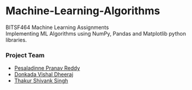# Machine-Learning-Algorithms
BITSF464 Machine Learning Assignments <br>
Implementing ML Algorithms using NumPy, Pandas and Matplotlib python libraries.

### Project Team
<ul>
  <li><a href="https://github.com/PranavReddyP16">Pesaladinne Pranav Reddy</a></li>
  <li><a href="https://github.com/DvD-DvD">Donkada Vishal Dheeraj</a></li>
  <li><a href="https://github.com/Shivankthakur">Thakur Shivank Singh</a></li>
</ul>
